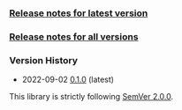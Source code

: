 ### [Release notes for latest version](latest.md)

### [Release notes for all versions](full.md)

### Version History

* 2022-09-02 [0.1.0](0.1.0.md) (latest)


This library is strictly following [SemVer 2.0.0](https://semver.org/spec/v2.0.0.html).